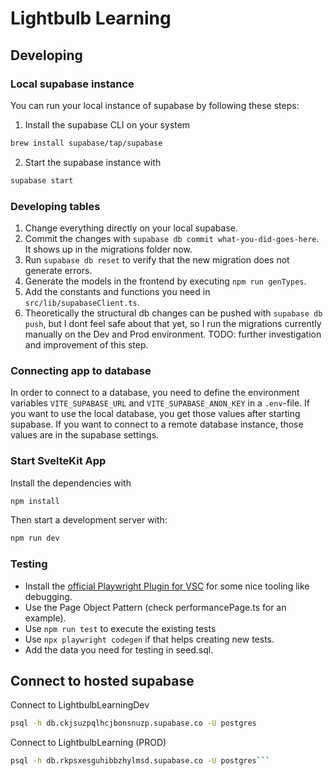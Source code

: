 # Lightbulb Learning

## Developing

### Local supabase instance

You can run your local instance of supabase by following these steps:

1. Install the supabase CLI on your system

```bash
brew install supabase/tap/supabase
```

2. Start the supabase instance with

```bash
supabase start
```

### Developing tables
1. Change everything directly on your local supabase.
2. Commit the changes with `supabase db commit what-you-did-goes-here`. It shows up in the migrations folder now.
3. Run `supabase db reset` to verify that the new migration does not generate errors.
4. Generate the models in the frontend by executing `npm run genTypes`.
5. Add the constants and functions you need in `src/lib/supabaseClient.ts`.
6. Theoretically the structural db changes can be pushed with `supabase db push`, but I dont feel safe about that yet, so I run the migrations currently manually on the Dev and Prod environment. TODO: further investigation and improvement of this step.

### Connecting app to database

In order to connect to a database, you need to define the environment variables `VITE_SUPABASE_URL` and `VITE_SUPABASE_ANON_KEY` in a `.env`-file. If you want to use the local database, you get those values after starting supabase. If you want to connect to a remote database instance, those values are in the supabase settings.

### Start SvelteKit App

Install the dependencies with
```bash
npm install
```
Then start a development server with:

```bash
npm run dev
```

### Testing

- Install the [official Playwright Plugin for VSC](https://marketplace.visualstudio.com/items?itemName=ms-playwright.playwright) for some nice tooling like debugging.
- Use the Page Object Pattern (check performancePage.ts for an example).
- Use `npm run test` to execute the existing tests
- Use `npx playwright codegen` if that helps creating new tests.
- Add the data you need for testing in seed.sql.

## Connect to hosted supabase

Connect to LightbulbLearningDev
```bash
psql -h db.ckjsuzpqlhcjbonsnuzp.supabase.co -U postgres
```

Connect to LightbulbLearning (PROD)
```bash
psql -h db.rkpsxesguhibbzhylmsd.supabase.co -U postgres```
